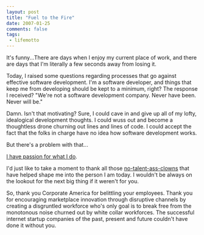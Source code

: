 ```yaml
---
layout: post
title: "Fuel to the Fire"
date: 2007-01-25
comments: false
tags:
 - lifemotto
---
```


It's funny...There are days when I enjoy my current place of work, and there are days that I'm literally a few seconds away from losing it.



Today, I raised some questions regarding processes that go against effective software development. I'm a software developer, and things that keep me from developing should be kept to a minimum, right? The response I received? "We're not a software development company. Never have been. Never will be."



Damn. Isn't that motivating? Sure, I could cave in and give up all of my lofty, idealogical development thoughts. I could wuss out and become a thoughtless drone churning out lines and lines of code. I could accept the fact that the folks in charge have no idea how software development works.



But there's a problem with that...


[I have passion for what I do](http://jroller.com/page/wireframe/?anchor=the_curse_of_passion).



I'd just like to take a moment to thank all those [no-talent-ass-clowns](http://en.wikiquote.org/wiki/Office_Space) that have helped shape me into the person I am today. I wouldn't be always on the lookout for the next big thing if it weren't for you.



So, thank you Corporate America for belittling your employees. Thank you for encouraging marketplace innovation through disruptive channels by creating a disgruntled workforce who's only goal is to break free from the monotonous noise churned out by white collar workforces. The successful internet startup companies of the past, present and future couldn't have done it without you.

